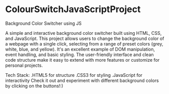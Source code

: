 # ColourSwitchJavaScriptProject 
Background Color Switcher using JS

A simple and interactive background color switcher built using HTML, CSS, and JavaScript. This project allows users to change the background color of a webpage with a single click, selecting from a range of preset colors (grey, white, blue, and yellow). It's an excellent example of DOM manipulation, event handling, and basic styling. The user-friendly interface and clean code structure make it easy to extend with more features or customize for personal projects.

Tech Stack:
.HTML5 for structure
.CSS3 for styling
.JavaScript for interactivity
Check it out and experiment with different background colors by clicking on the buttons!:)
